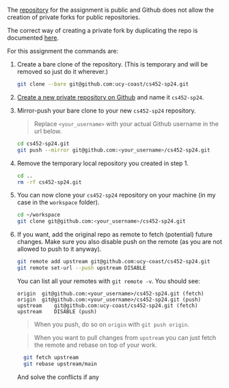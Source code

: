 The [repository](https://github.com/ucy-coast/cs452-sp24/) for the assignment is public and Github does not allow the creation of private forks for public repositories.

The correct way of creating a private fork by duplicating the repo is documented [here](https://help.github.com/articles/duplicating-a-repository/).

For this assignment the commands are:

 1. Create a bare clone of the repository.
    (This is temporary and will be removed so just do it wherever.)
    ```bash
    git clone --bare git@github.com:ucy-coast/cs452-sp24.git
    ```

 2. [Create a new private repository on Github](https://help.github.com/articles/creating-a-new-repository/) and name it `cs452-sp24`.

 3. Mirror-push your bare clone to your new `cs452-sp24` repository.
    > Replace `<your_username>` with your actual Github username in the url below.
    
    ```bash
    cd cs452-sp24.git
    git push --mirror git@github.com:<your_username>/cs452-sp24.git
    ```

 4. Remove the temporary local repository you created in step 1.
    ```bash
    cd ..
    rm -rf cs452-sp24.git
    ```
    
 5. You can now clone your `cs452-sp24` repository on your machine (in my case in the `workspace` folder).
    ```bash
    cd ~/workspace
    git clone git@github.com:<your_username>/cs452-sp24.git
    ```
   
 6. If you want, add the original repo as remote to fetch (potential) future changes.
    Make sure you also disable push on the remote (as you are not allowed to push to it anyway).
    ```bash
    git remote add upstream git@github.com:ucy-coast/cs452-sp24.git
    git remote set-url --push upstream DISABLE
    ```
    You can list all your remotes with `git remote -v`. You should see:
    ```
    origin	git@github.com:<your_username>/cs452-sp24.git (fetch)
    origin	git@github.com:<your_username>/cs452-sp24.git (push)
    upstream	git@github.com:ucy-coast/cs452-sp24.git (fetch)
    upstream	DISABLE (push)
    ```
    > When you push, do so on `origin` with `git push origin`.
   
    > When you want to pull changes from `upstream` you can just fetch the remote and rebase on top of your work.
    ```bash
      git fetch upstream
      git rebase upstream/main
      ```
      And solve the conflicts if any
